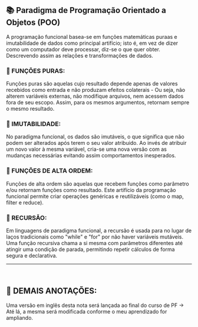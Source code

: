 <h2> 📚 Paradigma de Programação Orientado a Objetos (POO) </h2>

<p>
A programação funcional basea-se em funções matemáticas puraas e imutabilidade de dados como principal artifício; isto é, em vez de dizer como um computador deve processar, diz-se o que quer obter. Descrevendo assim as relações e transformações de dados.
</p>


<h3>🔺 FUNÇÕES PURAS:</h3>
<p>
Funções puras são aquelas cujo resultado depende apenas de valores recebidos como entrada e não produzam efeitos colaterais - Ou seja, não alterem variáveis externas, não modifique arquivos, nem acessem dados fora de seu escopo. Assim, para os mesmos argumentos, retornam sempre o mesmo resultado.
</p>

<h3>🔺 IMUTABILIDADE:</h3>
<p>
No paradigma funcional, os dados são imutáveis, o que significa que não podem ser alterados após terem o seu valor atribuido. Ao invés de atribuir um novo valor à mesma variável, cria-se uma nova versão com as mudanças necessárias evitando assim comportamentos inesperados.
</p>

<h3>🔺 FUNÇÕES DE ALTA ORDEM:</h3>
<p>
Funções de alta ordem são aquelas que recebem funções como parâmetro e/ou retornam funções como resultado. Este artifício da programação funcional permite criar operações genéricas e reutilizáveis (como o map, filter e reduce).
</p>

<h3> 🔺 RECURSÃO:</h3>
<p>
Em linguagens de paradigma funcional, a recursão é usada para no lugar de laços tradicionais como "while" e "for" por não haver variáveis mutáveis. Uma função recursiva chama a si mesma com parâmetros diferentes até atingir uma condição de parada, permitindo repetir cálculos de forma segura e declarativa.
</p>

------------
<br>

<h2> 🧮 DEMAIS ANOTAÇÕES:</h2>

Uma versão em inglẽs desta nota será lançada ao final do curso de PF -> Até lá, a mesma será modificada conforme o meu aprendizado for ampliando.
